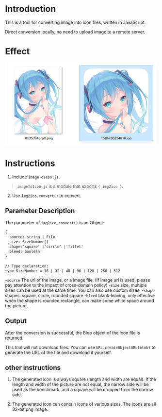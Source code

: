 # Introduction

This is a tool for converting image into icon files, written in JavaScript.

Direct conversion locally, no need to upload image to a remote server.

# Effect

![](./snap.jpg)

# Instructions

1. Include `imageToIcon.js`.

>`imageToIcon.js` is a module that exports `{ img2ico }`.

2. Use `img2ico.convert()` to convert.

## Parameter Description

The parameter of `img2ico.convert()` is an Object:

```
{
  source: string | File
  size: SizeNumber[]
  shape:'square' |'circle' |'fillet'
  bleed: boolean
}

// Type declaration:
type SizeNumber = 16 | 32 | 48 | 96 | 128 | 256 | 512
```

-`source` The url of the image, or a image file. (If image url is used, please pay attention to the impact of cross-domain policy)
-`size` size, multiple sizes can be used at the same time. You can also use custom sizes.
-`shape` shapes: square, circle, rounded square
-`bleed` blank-leaving, only effective when the shape is rounded rectangle, can make some white space around the picture.

## Output

After the conversion is successful, the Blob object of the icon file is returned.

This tool will not download files. You can use `URL.createObjectURL(blob)` to generate the URL of the file and download it yourself.

## other instructions

1. The generated icon is always square (length and width are equal). If the length and width of the picture are not equal, the narrow side will be used as the benchmark, and a square will be cropped from the narrow side.

2. The generated icon can contain icons of various sizes. The icons are all 32-bit png image.